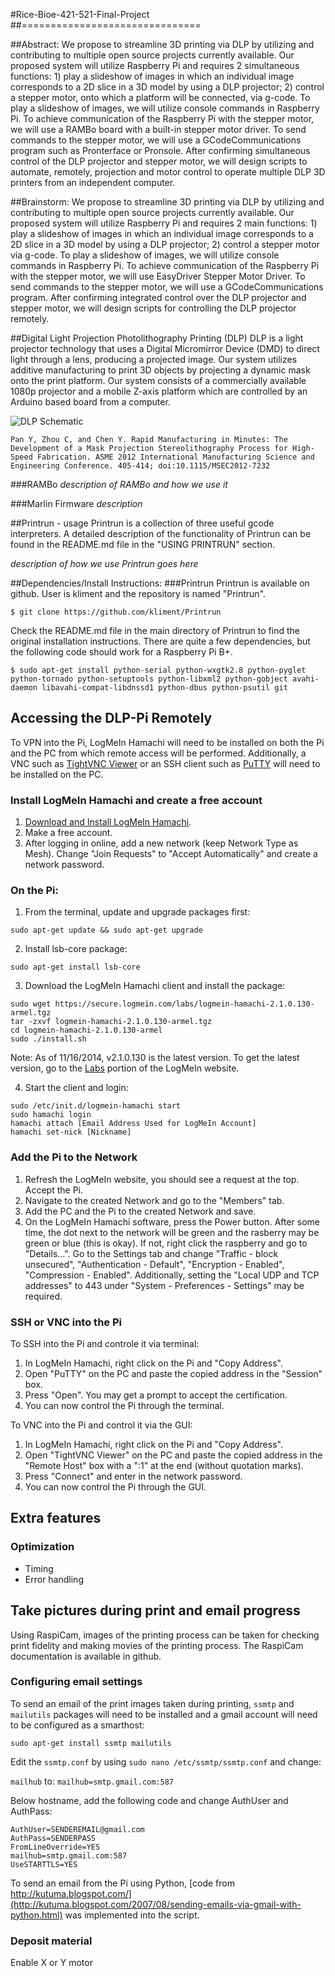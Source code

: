 #Rice-Bioe-421-521-Final-Project
##===============================

##Abstract:
We propose to streamline 3D printing via DLP by utilizing and contributing to multiple open source projects currently available. Our proposed system will utilize Raspberry Pi and requires 2 simultaneous functions: 1) play a slideshow of images in which an individual image corresponds to a 2D slice in a 3D model by using a DLP projector; 2) control a stepper motor, onto which a platform will be connected, via g-code. To play a slideshow of images, we will utilize console commands in Raspberry Pi. To achieve communication of the Raspberry Pi with the stepper motor, we will use a RAMBo board with a built-in stepper motor driver. To send commands to the stepper motor, we will use a GCodeCommunications program such as Pronterface or Pronsole. After confirming simultaneous control of the DLP projector and stepper motor, we will design scripts to automate, remotely, projection and motor control to operate multiple DLP 3D printers from an independent computer.

##Brainstorm:
We propose to streamline 3D printing via DLP by utilizing and contributing to multiple open source projects currently available. Our proposed system will utilize Raspberry Pi and requires 2 main functions: 1) play a slideshow of images in which an individual image corresponds to a 2D slice in a 3D model by using a DLP projector; 2) control a stepper motor via g-code. To play a slideshow of images, we will utilize console commands in Raspberry Pi. To achieve communication of the Raspberry Pi with the stepper motor, we will use EasyDriver Stepper Motor Driver. To send commands to the stepper motor, we will use a GCodeCommunications program. After confirming integrated control over the DLP projector and stepper motor, we will design scripts for controlling the DLP projector remotely.

##Digital Light Projection Photolithography Printing (DLP)
DLP is a light projector technology that uses a Digital Micromirror Device (DMD) to direct light through a lens, producing a projected image. Our system utilizes additive manufacturing to print 3D objects by projecting a dynamic mask onto the print platform. Our system consists of a commercially available 1080p projector and a mobile Z-axis platform which are controlled by an Arduino based board from a computer. 

![DLP Schematic](http://i.imgur.com/rgtHdga.png)
```
Pan Y, Zhou C, and Chen Y. Rapid Manufacturing in Minutes: The Development of a Mask Projection Stereolithography Process for High-Speed Fabrication. ASME 2012 International Manufacturing Science and Engineering Conference. 405-414; doi:10.1115/MSEC2012-7232
```

###RAMBo
*description of RAMBo and how we use it*

###Marlin Firmware
*description*

##Printrun - usage
Printrun is a collection of three useful gcode interpreters. A detailed description of the functionality of Printrun can be found in the README.md file in the "USING PRINTRUN" section. 

*description of how we use Printrun goes here*


##Dependencies/Install Instructions:
###Printrun
Printrun is available on github. User is kliment and the repository is named "Printrun".

```
$ git clone https://github.com/kliment/Printrun
```

Check the README.md file in the main directory of Printrun to find the original installation instructions.  There are quite a few dependencies, but the following code should work for a Raspberry Pi B+.

```
$ sudo apt-get install python-serial python-wxgtk2.8 python-pyglet python-tornado python-setuptools python-libxml2 python-gobject avahi-daemon libavahi-compat-libdnssd1 python-dbus python-psutil git
```

## Accessing the DLP-Pi Remotely
To VPN into the Pi, LogMeIn Hamachi will need to be installed on both the Pi and the PC from which remote access will be performed. Additionally, a VNC such as [TightVNC Viewer](http://www.tightvnc.com/download.php) or an SSH client such as [PuTTY](http://www.chiark.greenend.org.uk/~sgtatham/putty/download.html) will need to be installed on the PC.

### Install LogMeIn Hamachi and create a free account
1. [Download and Install LogMeIn Hamachi](https://secure.logmein.com/products/hamachi/).
2. Make a free account.
3. After logging in online, add a new network (keep Network Type as Mesh). Change "Join Requests" to "Accept Automatically" and create a network password. 

### On the Pi:
1. From the terminal, update and upgrade packages first:
```
sudo apt-get update && sudo apt-get upgrade
```

2.  Install lsb-core package:
```
sudo apt-get install lsb-core
```

3. Download the LogMeIn Hamachi client and install the package:
```
sudo wget https://secure.logmein.com/labs/logmein-hamachi-2.1.0.130-armel.tgz
tar -zxvf logmein-hamachi-2.1.0.130-armel.tgz
cd logmein-hamachi-2.1.0.130-armel
sudo ./install.sh
```
Note: As of 11/16/2014, v2.1.0.130 is the latest version. To get the latest version, go to the [Labs](https://secure.logmein.com/US/labs/#HamachiforLinux) portion of the LogMeIn website. 

4. Start the client and login:
```
sudo /etc/init.d/logmein-hamachi start
sudo hamachi login
hamachi attach [Email Address Used for LogMeIn Account]
hamachi set-nick [Nickname]
```

### Add the Pi to the Network
1. Refresh the LogMeIn website, you should see a request at the top. Accept the Pi.
2. Navigate to the created Network and go to the "Members" tab.
3. Add the PC and the Pi to the created Network and save.
4. On the LogMeIn Hamachi software, press the Power button. After some time, the dot next to the network will be green and the rasberry may be green or blue (this is okay). If not, right click the raspberry and go to "Details...". Go to the Settings tab and change "Traffic - block unsecured", "Authentication - Default", "Encryption - Enabled", "Compression - Enabled". Additionally, setting the "Local UDP and TCP addresses" to 443 under "System - Preferences - Settings" may be required.

### SSH or VNC into the Pi
To SSH into the Pi and controle it via terminal:

1. In LogMeIn Hamachi, right click on the Pi and "Copy Address".
2. Open "PuTTY" on the PC and paste the copied address in the "Session" box.
3. Press "Open". You may get a prompt to accept the certification.
4. You can now control the Pi through the terminal.

To VNC into the Pi and control it via the GUI:

1. In LogMeIn Hamachi, right click on the Pi and "Copy Address".
2. Open "TightVNC Viewer" on the PC and paste the copied address in the "Remote Host" box with a ":1" at the end (without quotation marks). 
3. Press "Connect" and enter in the network password.
4. You can now control the Pi through the GUI.

## Extra features
### Optimization
* Timing
* Error handling


## Take pictures during print and email progress
Using RaspiCam, images of the printing process can be taken for checking print fidelity and making movies of the printing process. The RaspiCam documentation is available in github.

### Configuring email settings
To send an email of the print images taken during printing, `` ssmtp `` and `` mailutils `` packages will need to be installed and a gmail account will need to be configured as a smarthost:

```
sudo apt-get install ssmtp mailutils
```

Edit the ``ssmtp.conf`` by using ``sudo nano /etc/ssmtp/ssmtp.conf`` and change:

``mailhub`` to: ``mailhub=smtp.gmail.com:587``

Below hostname, add the following code and change AuthUser and AuthPass:

```
AuthUser=SENDEREMAIL@gmail.com
AuthPass=SENDERPASS
FromLineOverride=YES
mailhub=smtp.gmail.com:587
UseSTARTTLS=YES
```

To send an email from the Pi using Python, [code from http://kutuma.blogspot.com/](http://kutuma.blogspot.com/2007/08/sending-emails-via-gmail-with-python.html) was implemented into the script.

### Deposit material
Enable X or Y motor

